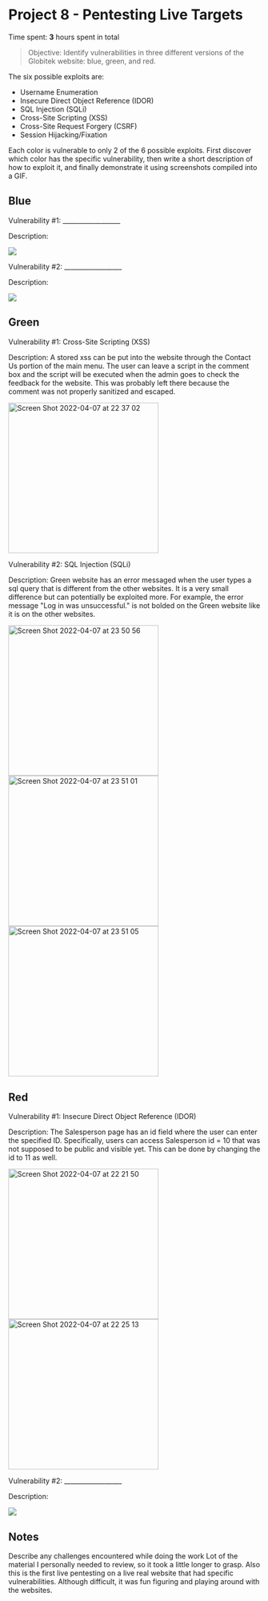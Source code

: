 # Project 8 - Pentesting Live Targets

Time spent: **3** hours spent in total

> Objective: Identify vulnerabilities in three different versions of the Globitek website: blue, green, and red.

The six possible exploits are:

* Username Enumeration
* Insecure Direct Object Reference (IDOR)
* SQL Injection (SQLi)
* Cross-Site Scripting (XSS)
* Cross-Site Request Forgery (CSRF)
* Session Hijacking/Fixation

Each color is vulnerable to only 2 of the 6 possible exploits. First discover which color has the specific vulnerability, then write a short description of how to exploit it, and finally demonstrate it using screenshots compiled into a GIF.

## Blue

Vulnerability #1: __________________

Description:

<img src="blue-vuln1.gif">

Vulnerability #2: __________________

Description:

<img src="blue-vuln2.gif">

## Green

Vulnerability #1: Cross-Site Scripting (XSS)

Description:  A stored xss can be put into the website through the Contact Us portion of the main menu. The user can leave a script in the comment box and the script will be executed when the admin goes to check the feedback for the website. This was probably left there because the comment was not properly sanitized and escaped. 

<img width="300" alt="Screen Shot 2022-04-07 at 22 37 02" src="https://user-images.githubusercontent.com/62517289/162352116-d6812f98-ed8a-4c3b-a058-da5cbeb5fa41.png">

Vulnerability #2: SQL Injection (SQLi)

Description: Green website has an error messaged when the user types a sql query that is different from the other websites. It is a very small difference but can potentially be exploited more. For example, the error message "Log in was unsuccessful." is not bolded on the Green website like it is on the other websites. 

<img width="300" alt="Screen Shot 2022-04-07 at 23 50 56" src="https://user-images.githubusercontent.com/62517289/162359401-bcdcf0e2-e801-4e0d-b81b-1e26b7860cab.png">
<img width="300" alt="Screen Shot 2022-04-07 at 23 51 01" src="https://user-images.githubusercontent.com/62517289/162359410-a0136d97-67eb-457d-b8ab-ed6812584df6.png">
<img width="300" alt="Screen Shot 2022-04-07 at 23 51 05" src="https://user-images.githubusercontent.com/62517289/162359413-98ac861c-8468-4a11-865f-4a206060e8c6.png">





## Red

Vulnerability #1: Insecure Direct Object Reference (IDOR)

Description: The Salesperson page has an id field where the user can enter the specified ID. Specifically, users can access Salesperson id = 10 that was not supposed to be public and visible yet. This can be done by changing the id to 11 as well. 

<img width="300" alt="Screen Shot 2022-04-07 at 22 21 50" src="https://user-images.githubusercontent.com/62517289/162350638-4c2c24ac-d215-4e83-82b7-d6bc3c304e44.png"> <img width="300" alt="Screen Shot 2022-04-07 at 22 25 13" src="https://user-images.githubusercontent.com/62517289/162350941-9a95be32-2781-4d0a-b49a-c6ce6394e763.png">


Vulnerability #2: __________________

Description:

<img src="red-vuln2.gif">


## Notes

Describe any challenges encountered while doing the work
Lot of the material I personally needed to review, so it took a little longer to grasp. Also this is the first live pentesting on a live real website that had specific vulnerabilities. Although difficult, it was fun figuring and playing around with the websites. 
